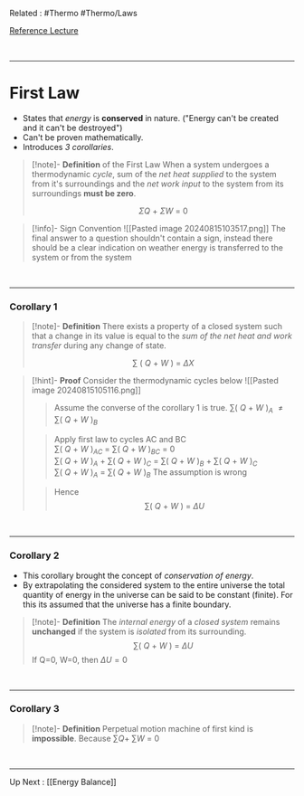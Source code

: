 Related : #Thermo #Thermo/Laws 

[Reference Lecture](file:///E:%5CAcademics%5CSEM%203%5CME1823-Fundamentals%20of%20Engineering%20Thermodynamics%20and%20Applications%5CLecture%20Video%5CLec%2004%20-%20Laws%20of%20Thermodynamics%20-%20Episode%201.mp4)

<br>

****
# First Law
- States that *energy* is **conserved** in nature. ("Energy can't be created and it can't be destroyed")
- Can't be proven mathematically.
- Introduces *3 corollaries*.

>[!note]- **Definition** of the First Law 
>When a system undergoes a thermodynamic *cycle*, sum of the *net heat supplied* to the system from it's surroundings and the *net work input* to the system from its surroundings **must be zero**.
>
>$$\Sigma Q\ +\ \Sigma W\ =\ 0$$

>[!info]- Sign Convention
> ![[Pasted image 20240815103517.png]]
> The final answer to a question shouldn't contain a sign, instead there should be a clear indication on weather energy is transferred to the system or from the system

<br>

****
### Corollary 1
>[!note]- **Definition**
> There exists a property of a closed system such that a change in its value is equal to the *sum of the net heat and work transfer* during any change of state.
> 
> $$\sum { \ (\ Q\ +\ W\ )\ } =\ \Delta X$$

>[!hint]- **Proof** 
>Consider the thermodynamic cycles below
>![[Pasted image 20240815105116.png]]
>>Assume the converse of the corollary 1 is true.
>>$\sum (\ Q\ +\ W\ )_A\ \neq \sum (\ Q\ +\ W\ )_B$
>
>>Apply first law to cycles AC and BC
>>$\sum {(\ Q\ +\ W\ )_{AC}}\ =\ \sum (\ Q\ +\ W\ )_{BC}\ =\ 0$
>>$\sum {(\ Q\ +\ W\ )_{A}}\ +\ \sum (\ Q\ +\ W\ )_{C}\ =\ \sum {(\ Q\ +\ W\ )_{B}}\ +\ \sum (\ Q\ +\ W\ )_{C}$
>>$\sum {(\ Q\ +\ W\ )_{A}}\ =\ \sum (\ Q\ +\ W\ )_{B}$
>>The assumption is wrong
>
>> Hence
>> $$\sum {(\ Q\ +\ W\ )}\ =\ \Delta U$$

<br>

****
### Corollary 2
- This corollary brought the concept of *conservation of energy*.
- By extrapolating the considered system to the entire universe the total quantity of energy in the universe can be said to be constant (finite). For this its assumed that the universe has a finite boundary.

>[!note]- **Definition**
>The *internal energy* of a *closed system* remains **unchanged** if the system is *isolated* from its surrounding.
>$$\sum {(\ Q\ +\ W\ )}\ =\ \Delta U$$
>If Q=0, W=0, then $\Delta U = 0$

<br>

****
### Corollary 3
>[!note]- **Definition**
>Perpetual motion machine of first kind is **impossible**.
>Because $\sum {Q} +\ \sum {W}\ =\ 0$

<br>

****
Up Next : [[Energy Balance]]

